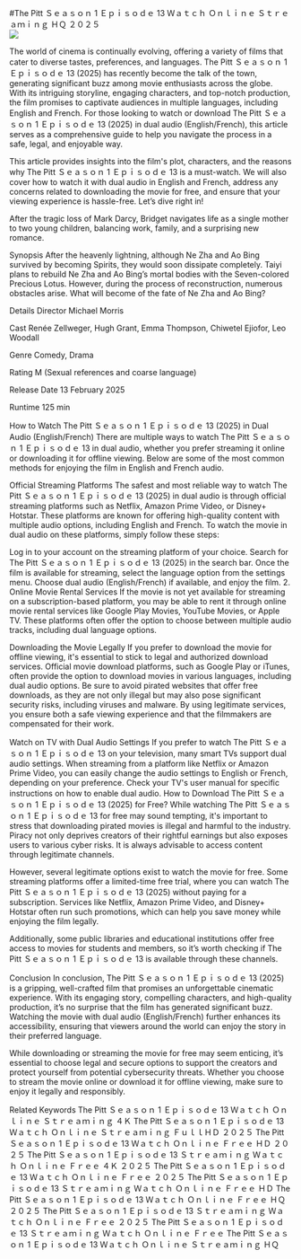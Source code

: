 #The Pitt Ｓｅａｓｏｎ 1 Ｅｐｉｓｏｄｅ 13 Ｗａｔｃｈ Ｏｎｌｉｎｅ Ｓｔｒｅａｍｉｎｇ ＨＱ ２０２５  
[![](https://i.imgur.com/qSNzIqt.png)](https://movie.rssnews.media/XsGUuzR.php)  
  
The world of cinema is continually evolving, offering a variety of films that cater to diverse tastes, preferences, and languages. The Pitt Ｓｅａｓｏｎ 1 Ｅｐｉｓｏｄｅ 13 (2025) has recently become the talk of the town, generating significant buzz among movie enthusiasts across the globe. With its intriguing storyline, engaging characters, and top-notch production, the film promises to captivate audiences in multiple languages, including English and French. For those looking to watch or download The Pitt Ｓｅａｓｏｎ 1 Ｅｐｉｓｏｄｅ 13 (2025) in dual audio (English/French), this article serves as a comprehensive guide to help you navigate the process in a safe, legal, and enjoyable way.

This article provides insights into the film's plot, characters, and the reasons why The Pitt Ｓｅａｓｏｎ 1 Ｅｐｉｓｏｄｅ 13 is a must-watch. We will also cover how to watch it with dual audio in English and French, address any concerns related to downloading the movie for free, and ensure that your viewing experience is hassle-free. Let’s dive right in!

After the tragic loss of Mark Darcy, Bridget navigates life as a single mother to two young children, balancing work, family, and a surprising new romance.

Synopsis
After the heavenly lightning, although Ne Zha and Ao Bing survived by becoming Spirits, they would soon dissipate completely. Taiyi plans to rebuild Ne Zha and Ao Bing’s mortal bodies with the Seven-colored Precious Lotus. However, during the process of reconstruction, numerous obstacles arise. What will become of the fate of Ne Zha and Ao Bing?

Details
Director Michael Morris

Cast Renée Zellweger, Hugh Grant, Emma Thompson, Chiwetel Ejiofor, Leo Woodall

Genre Comedy, Drama

Rating M (Sexual references and coarse language)

Release Date 13 February 2025

Runtime 125 min

How to Watch The Pitt Ｓｅａｓｏｎ 1 Ｅｐｉｓｏｄｅ 13 (2025) in Dual Audio (English/French)
There are multiple ways to watch The Pitt Ｓｅａｓｏｎ 1 Ｅｐｉｓｏｄｅ 13 in dual audio, whether you prefer streaming it online or downloading it for offline viewing. Below are some of the most common methods for enjoying the film in English and French audio.

Official Streaming Platforms The safest and most reliable way to watch The Pitt Ｓｅａｓｏｎ 1 Ｅｐｉｓｏｄｅ 13 (2025) in dual audio is through official streaming platforms such as Netflix, Amazon Prime Video, or Disney+ Hotstar. These platforms are known for offering high-quality content with multiple audio options, including English and French.
To watch the movie in dual audio on these platforms, simply follow these steps:

Log in to your account on the streaming platform of your choice. Search for The Pitt Ｓｅａｓｏｎ 1 Ｅｐｉｓｏｄｅ 13 (2025) in the search bar. Once the film is available for streaming, select the language option from the settings menu. Choose dual audio (English/French) if available, and enjoy the film. 2. Online Movie Rental Services If the movie is not yet available for streaming on a subscription-based platform, you may be able to rent it through online movie rental services like Google Play Movies, YouTube Movies, or Apple TV. These platforms often offer the option to choose between multiple audio tracks, including dual language options.

Downloading the Movie Legally If you prefer to download the movie for offline viewing, it's essential to stick to legal and authorized download services. Official movie download platforms, such as Google Play or iTunes, often provide the option to download movies in various languages, including dual audio options.
Be sure to avoid pirated websites that offer free downloads, as they are not only illegal but may also pose significant security risks, including viruses and malware. By using legitimate services, you ensure both a safe viewing experience and that the filmmakers are compensated for their work.

Watch on TV with Dual Audio Settings If you prefer to watch The Pitt Ｓｅａｓｏｎ 1 Ｅｐｉｓｏｄｅ 13 on your television, many smart TVs support dual audio settings. When streaming from a platform like Netflix or Amazon Prime Video, you can easily change the audio settings to English or French, depending on your preference. Check your TV's user manual for specific instructions on how to enable dual audio.
How to Download The Pitt Ｓｅａｓｏｎ 1 Ｅｐｉｓｏｄｅ 13 (2025) for Free?
While watching The Pitt Ｓｅａｓｏｎ 1 Ｅｐｉｓｏｄｅ 13 for free may sound tempting, it's important to stress that downloading pirated movies is illegal and harmful to the industry. Piracy not only deprives creators of their rightful earnings but also exposes users to various cyber risks. It is always advisable to access content through legitimate channels.

However, several legitimate options exist to watch the movie for free. Some streaming platforms offer a limited-time free trial, where you can watch The Pitt Ｓｅａｓｏｎ 1 Ｅｐｉｓｏｄｅ 13 (2025) without paying for a subscription. Services like Netflix, Amazon Prime Video, and Disney+ Hotstar often run such promotions, which can help you save money while enjoying the film legally.

Additionally, some public libraries and educational institutions offer free access to movies for students and members, so it’s worth checking if The Pitt Ｓｅａｓｏｎ 1 Ｅｐｉｓｏｄｅ 13 is available through these channels.

Conclusion
In conclusion, The Pitt Ｓｅａｓｏｎ 1 Ｅｐｉｓｏｄｅ 13 (2025) is a gripping, well-crafted film that promises an unforgettable cinematic experience. With its engaging story, compelling characters, and high-quality production, it’s no surprise that the film has generated significant buzz. Watching the movie with dual audio (English/French) further enhances its accessibility, ensuring that viewers around the world can enjoy the story in their preferred language.

While downloading or streaming the movie for free may seem enticing, it’s essential to choose legal and secure options to support the creators and protect yourself from potential cybersecurity threats. Whether you choose to stream the movie online or download it for offline viewing, make sure to enjoy it legally and responsibly.

Related Keywords
The Pitt Ｓｅａｓｏｎ 1 Ｅｐｉｓｏｄｅ 13 Ｗａｔｃｈ Ｏｎｌｉｎｅ Ｓｔｒｅａｍｉｎｇ ４Ｋ
The Pitt Ｓｅａｓｏｎ 1 Ｅｐｉｓｏｄｅ 13 Ｗａｔｃｈ Ｏｎｌｉｎｅ Ｓｔｒｅａｍｉｎｇ ＦｕｌｌＨＤ ２０２５
The Pitt Ｓｅａｓｏｎ 1 Ｅｐｉｓｏｄｅ 13 Ｗａｔｃｈ Ｏｎｌｉｎｅ Ｆｒｅｅ ＨＤ ２０２５
The Pitt Ｓｅａｓｏｎ 1 Ｅｐｉｓｏｄｅ 13 Ｓｔｒｅａｍｉｎｇ Ｗａｔｃｈ Ｏｎｌｉｎｅ Ｆｒｅｅ ４Ｋ ２０２５
The Pitt Ｓｅａｓｏｎ 1 Ｅｐｉｓｏｄｅ 13 Ｗａｔｃｈ Ｏｎｌｉｎｅ Ｆｒｅｅ ２０２５
The Pitt Ｓｅａｓｏｎ 1 Ｅｐｉｓｏｄｅ 13 Ｓｔｒｅａｍｉｎｇ Ｗａｔｃｈ Ｏｎｌｉｎｅ Ｆｒｅｅ ＨＤ
The Pitt Ｓｅａｓｏｎ 1 Ｅｐｉｓｏｄｅ 13 Ｗａｔｃｈ Ｏｎｌｉｎｅ Ｆｒｅｅ ＨＱ ２０２５
The Pitt Ｓｅａｓｏｎ 1 Ｅｐｉｓｏｄｅ 13 Ｓｔｒｅａｍｉｎｇ Ｗａｔｃｈ Ｏｎｌｉｎｅ Ｆｒｅｅ ２０２５
The Pitt Ｓｅａｓｏｎ 1 Ｅｐｉｓｏｄｅ 13 Ｓｔｒｅａｍｉｎｇ Ｗａｔｃｈ Ｏｎｌｉｎｅ Ｆｒｅｅ
The Pitt Ｓｅａｓｏｎ 1 Ｅｐｉｓｏｄｅ 13 Ｗａｔｃｈ Ｏｎｌｉｎｅ Ｓｔｒｅａｍｉｎｇ ＨＱ
